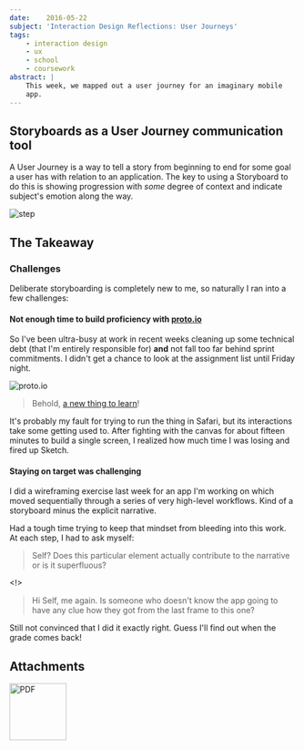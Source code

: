 ```yaml
---
date:    2016-05-22
subject: 'Interaction Design Reflections: User Journeys'
tags:
    - interaction design
    - ux
    - school
    - coursework
abstract: |
    This week, we mapped out a user journey for an imaginary mobile
    app.
---
```


## Storyboards as a User Journey communication tool

A User Journey is a way to tell a story from beginning to end for some goal a user has with relation to an application.  The key to using a Storyboard to do this is showing progression with _some_ degree of context and indicate subject's emotion along the way.

![step](../writing/attachments/storyboard-step.svg)


## The Takeaway

### Challenges

Deliberate storyboarding is completely new to me, so naturally I ran into a few challenges:

#### Not enough time to build proficiency with [proto.io](https://proto.io)

So I've been ultra-busy at work in recent weeks cleaning up some technical debt (that I'm entirely responsible for) __and__ not fall too far behind sprint commitments.  I didn't get a chance to look at the assignment list until Friday night.

![proto.io](../writing/attachments/proto-dot-io.png)

> Behold, [a new thing to learn](https://proto.io)!

It's probably my fault for trying to run the thing in Safari, but its interactions take some getting used to.  After fighting with the canvas for about fifteen minutes to build a single screen, I realized how much time I was losing and fired up Sketch.


#### Staying on target was challenging

I did a wireframing exercise last week for an app I'm working on which moved sequentially through a series of very high-level workflows.  Kind of a storyboard minus the explicit narrative.

Had a tough time trying to keep that mindset from bleeding into this work.  At each step, I had to ask myself:

> Self?  Does this particular element actually contribute to the
> narrative or is it superfluous?

<!>

> Hi Self, me again.  Is someone who doesn't know the app going to
> have any clue how they got from the last frame to this one?

Still not convinced that I did it exactly right.  Guess I'll find out when the grade comes back!


## Attachments


[<img src="../writing/attachments/coursework-UserJourney-icon.png" alt="PDF" style="margin: 0; width: 100px !important; box-shadow: none !important; border-radius: 0 !important;"/>](/writing/attachments/61095-interaction-design-storyboard.pdf)


